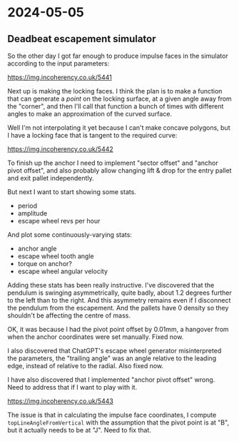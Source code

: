 # 2024-05-05

## Deadbeat escapement simulator

So the other day I got far enough to produce impulse faces in the simulator according to the input parameters:

https://img.incoherency.co.uk/5441

Next up is making the locking faces. I think the plan is to make a function that can generate a *point* on the locking
surface, at a given angle away from the "corner", and then I'll call that function a bunch of times with different
angles to make an
approximation of the curved surface.

Well I'm not interpolating it yet because I can't make concave polygons, but I have a locking face that is tangent
to the required curve:

https://img.incoherency.co.uk/5442

To finish up the anchor I need to implement "sector offset" and "anchor pivot offset", and also probably allow
changing lift & drop for the entry pallet and exit pallet independently.

But next I want to start showing some stats.

 * period
 * amplitude
 * escape wheel revs per hour

And plot some continuously-varying stats:

 * anchor angle
 * escape wheel tooth angle
 * torque on anchor?
 * escape wheel angular velocity

Adding these stats has been really instructive. I've discovered that the pendulum is swinging asymmetrically,
quite badly, about 1.2 degrees further to the left than to the right. And this asymmetry remains even
if I disconnect the pendulum from the escapement. And the pallets have 0 density so they shouldn't be affecting
the centre of mass.

OK, it was because I had the pivot point offset by 0.01mm, a hangover from when the anchor coordinates were
set manually. Fixed now.

I also discovered that ChatGPT's escape wheel generator misinterpreted the parameters, the "trailing angle"
was an angle relative to the leading edge, instead of relative to the radial. Also fixed now.

I have also discovered that I implemented "anchor pivot offset" wrong. Need to address that if I want to play
with it.

https://img.incoherency.co.uk/5443

The issue is that in calculating the impulse face coordinates, I compute `topLineAngleFromVertical`
with the assumption that the pivot point is at "B", but it actually needs to be at "J". Need to fix that.
